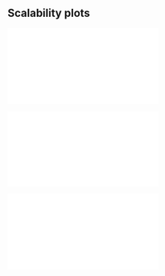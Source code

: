 ## Scalability plots

![ac: speedup over 1 GPU vs. number of GPUs](plots/ac.pdf "ac")

![ac_JohnsHopkins-JohnsHopkins: speedup over 1 GPU vs. number of GPUs](plots/ac_JohnsHopkins-JohnsHopkins.pdf "ac_JohnsHopkins-JohnsHopkins")

![ac_rmat18-georgiyPattern: speedup over 1 GPU vs. number of GPUs](plots/ac_rmat18-georgiyPattern.pdf "ac_rmat18-georgiyPattern")

